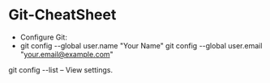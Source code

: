 # Git-CheatSheet
* Configure Git:
 * git config --global user.name "Your Name"
git config --global user.email "your.email@example.com"



git config --list – View settings.
